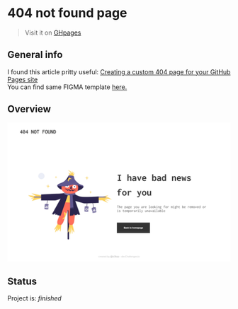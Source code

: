 # 404 not found page
> Visit it on [GHpages](https://ic3top.github.io/devChallenges/404-not-found-master/solution/src/)  

## General info
I found this article pritty useful: [Creating a custom 404 page for your GitHub Pages site](https://docs.github.com/en/github/working-with-github-pages/creating-a-custom-404-page-for-your-github-pages-site)  
You can find same FIGMA template [here.](https://www.figma.com/file/QeKWLNhB13zDjJzqR22TKE/404-page-challenge)


## Overview
![screenshot](./screenshots/demo.jpg)

## Status
Project is: _finished_
